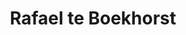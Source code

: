 ---
author_slug: boekhorstb1
title: Rafael te Boekhorst
layout: community
lastname: Boekhorst
firstname: Rafael
role: Junior Software Developer
company: B1 Systems GmbH
companylink: https://osism.tech/
github: https://github.com/boekhorstb1
matrix: https://matrix.to/#/@boekhorstb1:matrix.org
mail: boekhorstb1@b1-systems.de
avatar: rateboekhorst.jpg
bio: |
  Rafael is a Junior Software Developer with an interest in Software Development, Linux, OpenStack and its surrounding ecosystem.
---